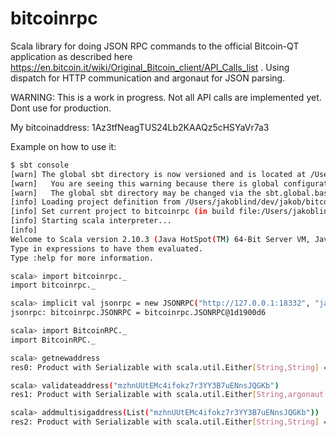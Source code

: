 bitcoinrpc
==========

Scala library for doing JSON RPC commands to the official Bitcoin-QT application as described here https://en.bitcoin.it/wiki/Original_Bitcoin_client/API_Calls_list . Using dispatch for HTTP communication and argonaut for JSON parsing.

WARNING: This is a work in progress. Not all API calls are implemented yet. Dont use for production.

My bitcoinaddress: 1Az3tfNeagTUS24Lb2KAAQz5cHSYaVr7a3 

Example on how to use it: 
```bash
$ sbt console
[warn] The global sbt directory is now versioned and is located at /Users/jakoblind/.sbt/0.13.
[warn]   You are seeing this warning because there is global configuration in /Users/jakoblind/.sbt but not in /Users/jakoblind/.sbt/0.13.
[warn]   The global sbt directory may be changed via the sbt.global.base system property.
[info] Loading project definition from /Users/jakoblind/dev/jakob/bitcoinrpc/project
[info] Set current project to bitcoinrpc (in build file:/Users/jakoblind/dev/jakob/bitcoinrpc/)
[info] Starting scala interpreter...
[info] 
Welcome to Scala version 2.10.3 (Java HotSpot(TM) 64-Bit Server VM, Java 1.6.0_65).
Type in expressions to have them evaluated.
Type :help for more information.

scala> import bitcoinrpc._
import bitcoinrpc._

scala> implicit val jsonrpc = new JSONRPC("http://127.0.0.1:18332", "jakob", "lind")
jsonrpc: bitcoinrpc.JSONRPC = bitcoinrpc.JSONRPC@1d1900d6

scala> import BitcoinRPC._
import BitcoinRPC._

scala> getnewaddress
res0: Product with Serializable with scala.util.Either[String,String] = Right(mzhnUUtEMc4ifokz7r3YY3B7uENnsJQGKb)

scala> validateaddress("mzhnUUtEMc4ifokz7r3YY3B7uENnsJQGKb")
res1: Product with Serializable with scala.util.Either[String,argonaut.Json] = Right({"isvalid":true,"pubkey":"0253f1e44c5d75c3bd4e78e3729f1c54f72c148b1d30ae99d5df667c269a69edf6","ismine":true,"isscript":false,"address":"mzhnUUtEMc4ifokz7r3YY3B7uENnsJQGKb","account":"","iscompressed":true})

scala> addmultisigaddress(List("mzhnUUtEMc4ifokz7r3YY3B7uENnsJQGKb"))
res2: Product with Serializable with scala.util.Either[String,String] = Right(2NCWv5zSdgmfx1pxAMDhAjY7YpLi1zNHDFn)
```

